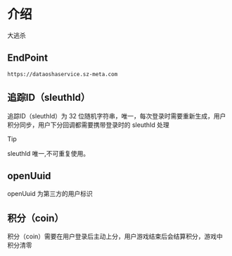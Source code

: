 # 介绍

大逃杀

## EndPoint

`https://dataoshaservice.sz-meta.com`


## 追踪ID（sleuthId）

追踪ID（sleuthId）为 32 位随机字符串，唯一，每次登录时需要重新生成，用户积分同步，用户下分回调都需要携带登录时的 sleuthId 处理

> [!TIP]
> sleuthId 唯一,不可重复使用。 


## openUuid

openUuid 为第三方的用户标识

## 积分（coin）

积分（coin）需要在用户登录后主动上分，用户游戏结束后会结算积分，游戏中积分清零



